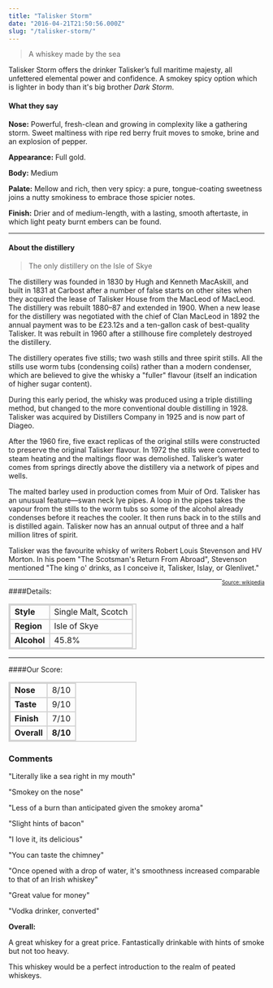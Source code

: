 ```yaml
---
title: "Talisker Storm"
date: "2016-04-21T21:50:56.000Z"
slug: "/talisker-storm/"
---
```

> A whiskey made by the sea 

Talisker Storm offers the drinker Talisker’s full maritime majesty, all unfettered elemental power and confidence. A smokey spicy option which is lighter in body than it's big brother *Dark Storm*.



#### What they say
**Nose:** Powerful, fresh-clean and growing in complexity like a gathering storm. Sweet maltiness with ripe red berry fruit moves to smoke, brine and an explosion of pepper.

**Appearance:** Full gold.

**Body:** Medium

**Palate:** Mellow and rich, then very spicy: a pure, tongue-coating sweetness joins a nutty smokiness to embrace those spicier notes.

**Finish:** Drier and of medium-length, with a lasting, smooth aftertaste, in which light peaty burnt embers can be found.

---

#### About the distillery

> The only distillery on the Isle of Skye

The distillery was founded in 1830 by Hugh and Kenneth MacAskill, and built in 1831 at Carbost after a number of false starts on other sites when they acquired the lease of Talisker House from the MacLeod of MacLeod. 
The distillery was rebuilt 1880–87 and extended in 1900. When a new lease for the distillery was negotiated with the chief of Clan MacLeod in 1892 the annual payment was to be £23.12s and a ten-gallon cask of best-quality Talisker. It was rebuilt in 1960 after a stillhouse fire completely destroyed the distillery. 

The distillery operates five stills; two wash stills and three spirit stills. All the stills use worm tubs (condensing coils) rather than a modern condenser, which are believed to give the whisky a "fuller" flavour (itself an indication of higher sugar content). 

During this early period, the whisky was produced using a triple distilling method, but changed to the more conventional double distilling in 1928. Talisker was acquired by Distillers Company in 1925 and is now part of Diageo. 

After the 1960 fire, five exact replicas of the original stills were constructed to preserve the original Talisker flavour. In 1972 the stills were converted to steam heating and the maltings floor was demolished. Talisker’s water comes from springs directly above the distillery via a network of pipes and wells.

The malted barley used in production comes from Muir of Ord. Talisker has an unusual feature—swan neck lye pipes. A loop in the pipes takes the vapour from the stills to the worm tubs so some of the alcohol already condenses before it reaches the cooler. It then runs back in to the stills and is distilled again. Talisker now has an annual output of three and a half million litres of spirit.

Talisker was the favourite whisky of writers Robert Louis Stevenson and HV Morton. In his poem "The Scotsman's Return From Abroad", Stevenson mentioned "The king o' drinks, as I conceive it, Talisker, Islay, or Glenlivet."

<div style="float:right; font-size: 10px"><a href="https://en.wikipedia.org/wiki/Aberfeldy_distillery">Source: wikipedia</a></div>

---

####Details:
<table>
<tr>
<td class="grey">Style</td><td>Single Malt, Scotch</td>
</tr>
<tr>
<td class="grey">Region</td><td>Isle of Skye</td>
</tr>
<tr>
<td class="grey">Alcohol</td><td>45.8%</td>
</tr>
</table>


---

####Our Score:


<style>
.grey {
    font-weight: bold;
}
td {
    border: 2px solid lightgrey;
}

table {
    width: 50%;
    border: 2px solid lightgrey;

}

</style>
<table class="score-table">
<tr>
<td class="grey">Nose</td><td>8/10</td>
</tr>
<tr>
<td class="grey">Taste</td><td>9/10</td>
</tr>
<tr>
<td class="grey">Finish</td><td>7/10</td>
</tr>
<tr>
<td class="grey"><strong>Overall</strong></td><td><strong>8/10</strong></td>
</tr>
</table>


### Comments
"Literally like a sea right in my mouth"

"Smokey on the nose"

"Less of a burn than anticipated given the smokey aroma"

"Slight hints of bacon"

"I love it, its delicious"

"You can taste the chimney" 

"Once opened with a drop of water, it's smoothness increased comparable to that of an Irish whiskey" 

"Great value for money"

"Vodka drinker, converted" 

**Overall:** 

A great whiskey for a great price. Fantastically drinkable with hints of smoke but not too heavy. 

This whiskey would be a perfect introduction to the realm of peated whiskeys. 

    